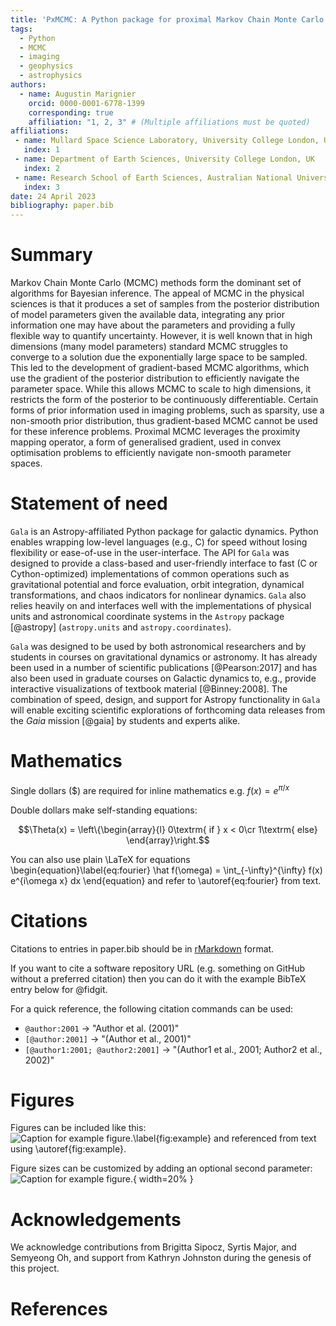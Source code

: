 ```yaml
---
title: 'PxMCMC: A Python package for proximal Markov Chain Monte Carlo'
tags:
  - Python
  - MCMC
  - imaging
  - geophysics
  - astrophysics
authors:
  - name: Augustin Marignier
    orcid: 0000-0001-6778-1399
    corresponding: true
    affiliation: "1, 2, 3" # (Multiple affiliations must be quoted)
affiliations:
 - name: Mullard Space Science Laboratory, University College London, UK
   index: 1
 - name: Department of Earth Sciences, University College London, UK
   index: 2
 - name: Research School of Earth Sciences, Australian National University, Australia
   index: 3
date: 24 April 2023
bibliography: paper.bib
---
```


# Summary

Markov Chain Monte Carlo (MCMC) methods form the dominant set of algorithms for Bayesian inference.
The appeal of MCMC in the physical sciences is that it produces a set of samples from the posterior distribution of model parameters given the available data, integrating any prior information one may have about the parameters and providing a fully flexible way to quantify uncertainty.
However, it is well known that in high dimensions (many model parameters) standard MCMC struggles to converge to a solution due the exponentially large space to be sampled.
This led to the development of gradient-based MCMC algorithms, which use the gradient of the posterior distribution to efficiently navigate the parameter space.
While this allows MCMC to scale to high dimensions, it restricts the form of the posterior to be continuously differentiable.
Certain forms of prior information used in imaging problems, such as sparsity, use a non-smooth prior distribution, thus gradient-based MCMC cannot be used for these inference problems.
Proximal MCMC leverages the proximity mapping operator, a form of generalised gradient, used in convex optimisation problems to efficiently navigate non-smooth parameter spaces.

# Statement of need

`Gala` is an Astropy-affiliated Python package for galactic dynamics. Python
enables wrapping low-level languages (e.g., C) for speed without losing
flexibility or ease-of-use in the user-interface. The API for `Gala` was
designed to provide a class-based and user-friendly interface to fast (C or
Cython-optimized) implementations of common operations such as gravitational
potential and force evaluation, orbit integration, dynamical transformations,
and chaos indicators for nonlinear dynamics. `Gala` also relies heavily on and
interfaces well with the implementations of physical units and astronomical
coordinate systems in the `Astropy` package [@astropy] (`astropy.units` and
`astropy.coordinates`).

`Gala` was designed to be used by both astronomical researchers and by
students in courses on gravitational dynamics or astronomy. It has already been
used in a number of scientific publications [@Pearson:2017] and has also been
used in graduate courses on Galactic dynamics to, e.g., provide interactive
visualizations of textbook material [@Binney:2008]. The combination of speed,
design, and support for Astropy functionality in `Gala` will enable exciting
scientific explorations of forthcoming data releases from the *Gaia* mission
[@gaia] by students and experts alike.

# Mathematics

Single dollars ($) are required for inline mathematics e.g. $f(x) = e^{\pi/x}$

Double dollars make self-standing equations:

$$\Theta(x) = \left\{\begin{array}{l}
0\textrm{ if } x < 0\cr
1\textrm{ else}
\end{array}\right.$$

You can also use plain \LaTeX for equations
\begin{equation}\label{eq:fourier}
\hat f(\omega) = \int_{-\infty}^{\infty} f(x) e^{i\omega x} dx
\end{equation}
and refer to \autoref{eq:fourier} from text.

# Citations

Citations to entries in paper.bib should be in
[rMarkdown](http://rmarkdown.rstudio.com/authoring_bibliographies_and_citations.html)
format.

If you want to cite a software repository URL (e.g. something on GitHub without a preferred
citation) then you can do it with the example BibTeX entry below for @fidgit.

For a quick reference, the following citation commands can be used:
- `@author:2001`  ->  "Author et al. (2001)"
- `[@author:2001]` -> "(Author et al., 2001)"
- `[@author1:2001; @author2:2001]` -> "(Author1 et al., 2001; Author2 et al., 2002)"

# Figures

Figures can be included like this:
![Caption for example figure.\label{fig:example}](figure.png)
and referenced from text using \autoref{fig:example}.

Figure sizes can be customized by adding an optional second parameter:
![Caption for example figure.](figure.png){ width=20% }

# Acknowledgements

We acknowledge contributions from Brigitta Sipocz, Syrtis Major, and Semyeong
Oh, and support from Kathryn Johnston during the genesis of this project.

# References